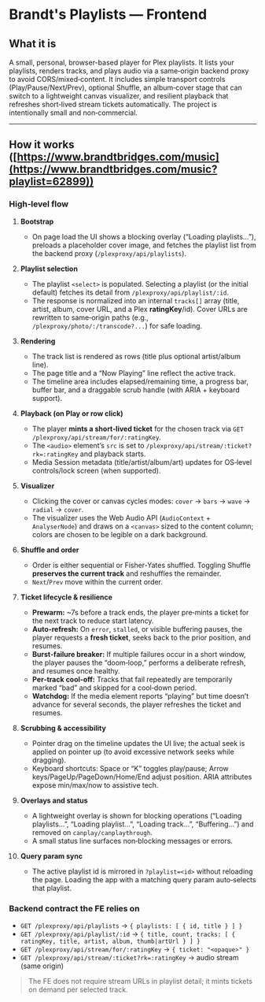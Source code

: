 # Brandt's Playlists — Frontend

## What it is

A small, personal, browser-based player for Plex playlists. It lists your playlists, renders tracks, and plays audio via a same‑origin backend proxy to avoid CORS/mixed‑content. It includes simple transport controls (Play/Pause/Next/Prev), optional Shuffle, an album‑cover stage that can switch to a lightweight canvas visualizer, and resilient playback that refreshes short‑lived stream tickets automatically. The project is intentionally small and non‑commercial.

---

## How it works ([https://www.brandtbridges.com/music](https://www.brandtbridges.com/music?playlist=62899))

### High‑level flow
1. **Bootstrap**
   - On page load the UI shows a blocking overlay (“Loading playlists…”), preloads a placeholder cover image, and fetches the playlist list from the backend proxy (`/plexproxy/api/playlists`).

2. **Playlist selection**
   - The playlist `<select>` is populated. Selecting a playlist (or the initial default) fetches its detail from `/plexproxy/api/playlist/:id`.
   - The response is normalized into an internal `tracks[]` array (title, artist, album, cover URL, and a Plex **ratingKey**/id). Cover URLs are rewritten to same‑origin paths (e.g., `/plexproxy/photo/:/transcode?...`) for safe loading.

3. **Rendering**
   - The track list is rendered as rows (title plus optional artist/album line).
   - The page title and a “Now Playing” line reflect the active track.
   - The timeline area includes elapsed/remaining time, a progress bar, buffer bar, and a draggable scrub handle (with ARIA + keyboard support).

4. **Playback (on Play or row click)**
   - The player **mints a short‑lived ticket** for the chosen track via `GET /plexproxy/api/stream/for/:ratingKey`.
   - The `<audio>` element’s `src` is set to `/plexproxy/api/stream/:ticket?rk=:ratingKey` and playback starts.
   - Media Session metadata (title/artist/album/art) updates for OS‑level controls/lock screen (when supported).

5. **Visualizer**
   - Clicking the cover or canvas cycles modes: `cover` → `bars` → `wave` → `radial` → `cover`.
   - The visualizer uses the Web Audio API (`AudioContext` + `AnalyserNode`) and draws on a `<canvas>` sized to the content column; colors are chosen to be legible on a dark background.

6. **Shuffle and order**
   - Order is either sequential or Fisher‑Yates shuffled. Toggling Shuffle **preserves the current track** and reshuffles the remainder.
   - `Next`/`Prev` move within the current order.

7. **Ticket lifecycle & resilience**
   - **Prewarm:** ~7s before a track ends, the player pre‑mints a ticket for the next track to reduce start latency.
   - **Auto‑refresh:** On `error`, `stalled`, or visible buffering pauses, the player requests a **fresh ticket**, seeks back to the prior position, and resumes.
   - **Burst‑failure breaker:** If multiple failures occur in a short window, the player pauses the “doom‑loop,” performs a deliberate refresh, and resumes once healthy.
   - **Per‑track cool‑off:** Tracks that fail repeatedly are temporarily marked “bad” and skipped for a cool‑down period.
   - **Watchdog:** If the media element reports “playing” but time doesn’t advance for several seconds, the player refreshes the ticket and resumes.

8. **Scrubbing & accessibility**
   - Pointer drag on the timeline updates the UI live; the actual seek is applied on pointer up (to avoid excessive network seeks while dragging).
   - Keyboard shortcuts: Space or “K” toggles play/pause; Arrow keys/PageUp/PageDown/Home/End adjust position. ARIA attributes expose min/max/now to assistive tech.

9. **Overlays and status**
   - A lightweight overlay is shown for blocking operations (“Loading playlists…”, “Loading playlist…”, “Loading track…”, “Buffering…”) and removed on `canplay/canplaythrough`.
   - A small status line surfaces non‑blocking messages or errors.

10. **Query param sync**
    - The active playlist id is mirrored in `?playlist=<id>` without reloading the page. Loading the app with a matching query param auto‑selects that playlist.

### Backend contract the FE relies on
- `GET /plexproxy/api/playlists` → `{ playlists: [ { id, title } ] }`
- `GET /plexproxy/api/playlist/:id` → `{ title, count, tracks: [ { ratingKey, title, artist, album, thumb|artUrl } ] }`
- `GET /plexproxy/api/stream/for/:ratingKey` → `{ ticket: "<opaque>" }`
- `GET /plexproxy/api/stream/:ticket?rk=:ratingKey` → audio stream (same origin)

> The FE does not require stream URLs in playlist detail; it mints tickets on demand per selected track.
